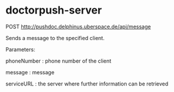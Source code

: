 doctorpush-server
=================

POST http://pushdoc.delphinus.uberspace.de/api/message

Sends a message to the specified client.

Parameters: 

phoneNumber : phone number of the client

message : message 

serviceURL : the server where further information can be retrieved
